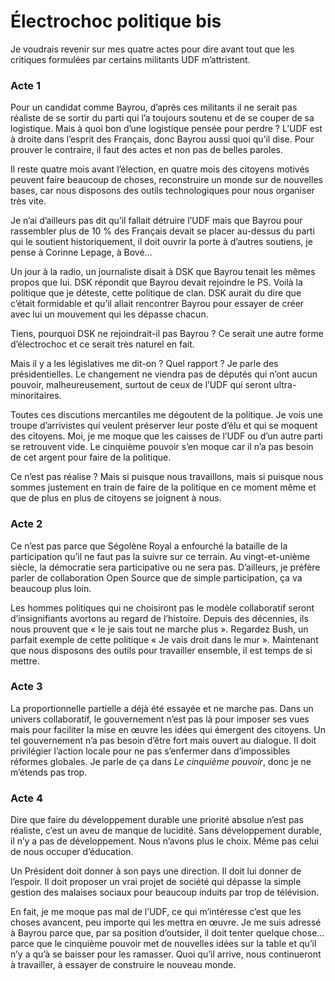 # Électrochoc politique bis

Je voudrais revenir sur mes quatre actes pour dire avant tout que les critiques formulées par certains militants UDF m’attristent.

### Acte 1

Pour un candidat comme Bayrou, d’après ces militants il ne serait pas réaliste de se sortir du parti qui l’a toujours soutenu et de se couper de sa logistique. Mais à quoi bon d’une logistique pensée pour perdre ? L’UDF est à droite dans l’esprit des Français, donc Bayrou aussi quoi qu’il dise. Pour prouver le contraire, il faut des actes et non pas de belles paroles.

Il reste quatre mois avant l’élection, en quatre mois des citoyens motivés peuvent faire beaucoup de choses, reconstruire un monde sur de nouvelles bases, car nous disposons des outils technologiques pour nous organiser très vite.

Je n’ai d’ailleurs pas dit qu’il fallait détruire l’UDF mais que Bayrou pour rassembler plus de 10 % des Français devait se placer au-dessus du parti qui le soutient historiquement, il doit ouvrir la porte à d’autres soutiens, je pense à Corinne Lepage, à Bové…

Un jour à la radio, un journaliste disait à DSK que Bayrou tenait les mêmes propos que lui. DSK répondit que Bayrou devait rejoindre le PS. Voilà la politique que je déteste, cette politique de clan. DSK aurait du dire que c’était formidable et qu’il allait rencontrer Bayrou pour essayer de créer avec lui un mouvement qui les dépasse chacun.

Tiens, pourquoi DSK ne rejoindrait-il pas Bayrou ? Ce serait une autre forme d’électrochoc et ce serait très naturel en fait.

Mais il y a les législatives me dit-on ? Quel rapport ? Je parle des présidentielles. Le changement ne viendra pas de députés qui n’ont aucun pouvoir, malheureusement, surtout de ceux de l’UDF qui seront ultra-minoritaires.

Toutes ces discutions mercantiles me dégoutent de la politique. Je vois une troupe d’arrivistes qui veulent préserver leur poste d’élu et qui se moquent des citoyens. Moi, je me moque que les caisses de l’UDF ou d’un autre parti se retrouvent vide. Le cinquième pouvoir s’en moque car il n’a pas besoin de cet argent pour faire de la politique.

Ce n’est pas réalise ? Mais si puisque nous travaillons, mais si puisque nous sommes justement en train de faire de la politique en ce moment même et que de plus en plus de citoyens se joignent à nous.

### Acte 2

Ce n’est pas parce que Ségolène Royal a enfourché la bataille de la participation qu’il ne faut pas la suivre sur ce terrain. Au vingt-et-unième siècle, la démocratie sera participative ou ne sera pas. D’ailleurs, je préfère parler de collaboration Open Source que de simple participation, ça va beaucoup plus loin.

Les hommes politiques qui ne choisiront pas le modèle collaboratif seront d’insignifiants avortons au regard de l’histoire. Depuis des décennies, ils nous prouvent que « le je sais tout ne marche plus ». Regardez Bush, un parfait exemple de cette politique « Je vais droit dans le mur ». Maintenant que nous disposons des outils pour travailler ensemble, il est temps de si mettre.

### Acte 3

La proportionnelle partielle a déjà été essayée et ne marche pas. Dans un univers collaboratif, le gouvernement n’est pas là pour imposer ses vues mais pour faciliter la mise en œuvre les idées qui émergent des citoyens. Un tel gouvernement n’a pas besoin d’être fort mais ouvert au dialogue. Il doit privilégier l’action locale pour ne pas s’enfermer dans d’impossibles réformes globales. Je parle de ça dans *Le cinquième pouvoir*, donc je ne m’étends pas trop.

### Acte 4

Dire que faire du développement durable une priorité absolue n’est pas réaliste, c’est un aveu de manque de lucidité. Sans développement durable, il n’y a pas de développement. Nous n’avons plus le choix. Même pas celui de nous occuper d’éducation.

Un Président doit donner à son pays une direction. Il doit lui donner de l’espoir. Il doit proposer un vrai projet de société qui dépasse la simple gestion des malaises sociaux pour beaucoup induits par trop de télévision.

En fait, je me moque pas mal de l’UDF, ce qui m’intéresse c’est que les choses avancent, peu importe qui les mettra en œuvre. Je me suis adressé à Bayrou parce que, par sa position d’outsider, il doit tenter quelque chose… parce que le cinquième pouvoir met de nouvelles idées sur la table et qu’il n’y a qu’à se baisser pour les ramasser. Quoi qu’il arrive, nous continueront à travailler, à essayer de construire le nouveau monde.